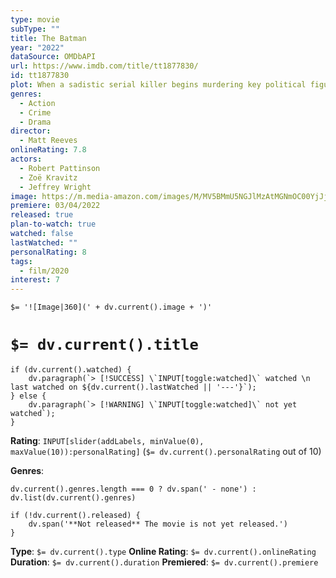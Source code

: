 ```yaml
---
type: movie
subType: ""
title: The Batman
year: "2022"
dataSource: OMDbAPI
url: https://www.imdb.com/title/tt1877830/
id: tt1877830
plot: When a sadistic serial killer begins murdering key political figures in Gotham, the Batman is forced to investigate the city's hidden corruption and question his family's involvement.
genres:
  - Action
  - Crime
  - Drama
director:
  - Matt Reeves
onlineRating: 7.8
actors:
  - Robert Pattinson
  - Zoë Kravitz
  - Jeffrey Wright
image: https://m.media-amazon.com/images/M/MV5BMmU5NGJlMzAtMGNmOC00YjJjLTgyMzUtNjAyYmE4Njg5YWMyXkEyXkFqcGc@._V1_SX300.jpg
premiere: 03/04/2022
released: true
plan-to-watch: true
watched: false
lastWatched: ""
personalRating: 8
tags:
  - film/2020
interest: 7
---
```


`$= '![Image|360](' + dv.current().image + ')'`

# `$= dv.current().title`

```dataviewjs
if (dv.current().watched) {
	dv.paragraph(`> [!SUCCESS] \`INPUT[toggle:watched]\` watched \n last watched on ${dv.current().lastWatched || '---'}`);
} else {
	dv.paragraph(`> [!WARNING] \`INPUT[toggle:watched]\` not yet watched`);
}
```

**Rating**:  `INPUT[slider(addLabels, minValue(0), maxValue(10)):personalRating]` (`$= dv.current().personalRating` out of 10)

**Genres**:
```dataviewjs
dv.current().genres.length === 0 ? dv.span(' - none') : dv.list(dv.current().genres)
```

```dataviewjs
if (!dv.current().released) {
	dv.span('**Not released** The movie is not yet released.')
}
```

**Type**: `$= dv.current().type`
**Online Rating**: `$= dv.current().onlineRating`
**Duration**:  `$= dv.current().duration`
**Premiered**: `$= dv.current().premiere`
